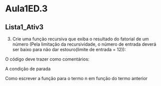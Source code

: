 # Aula1ED.3
## Lista1_Ativ3
3. Crie uma função recursiva que exiba o resultado do fatorial de um número (Pela limitação da recursividade, o número de entrada deverá ser baixo para não dar estouro(limite de entrada = 12)):

O código deve trazer como comentários:

A condição de parada

Como escrever a função para o termo n em função do termo anterior
